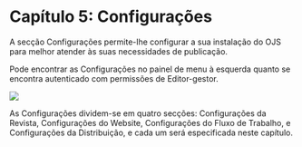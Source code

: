 # Capítulo 5: Configurações

A secção Configurações permite-lhe configurar a sua instalação do OJS para melhor atender às suas necessidades de publicação.

Pode encontrar as Configurações no painel de menu à esquerda quanto se encontra autenticado com permissões de Editor-gestor.

![](/assets/learning-ojs3.1-jm-settings-journal.PNG)

As Configurações dividem-se em quatro secções: Configurações da Revista, Configurações do Website, Configurações do Fluxo de Trabalho, e Configurações da Distribuição, e cada um será especificada neste capítulo.

